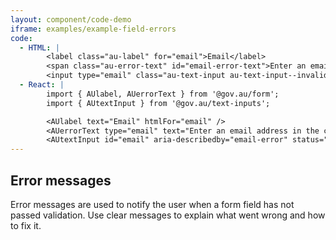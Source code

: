 ```yaml
---
layout: component/code-demo
iframe: examples/example-field-errors
code:
  - HTML: |
        <label class="au-label" for="email">Email</label>
        <span class="au-error-text" id="email-error-text">Enter an email address in the correct format, like name@example.com</span>
        <input type="email" class="au-text-input au-text-input--invalid" id="email" aria-invalid="true" aria-describedby="email-error-text" />
  - React: |
        import { AUlabel, AUerrorText } from '@gov.au/form';
        import { AUtextInput } from '@gov.au/text-inputs';

        <AUlabel text="Email" htmlFor="email" />
        <AUerrorText type="email" text="Enter an email address in the correct format, like name@example.com" id="email -error" />
        <AUtextInput id="email" aria-describedby="email-error" status="invalid" />
---
```

## Error messages

Error messages are used to notify the user when a form field has not passed validation. Use clear messages to explain what went wrong and how to fix it.
